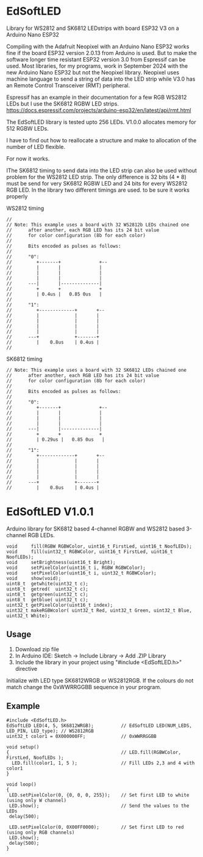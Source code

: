 # EdSoftLED
Library for WS2812 and SK6812 LEDstrips with board ESP32 V3 on a Arduino Nano ESP32

Compiling with the Adafruit Neopixel with an Arduino Nano ESP32 works fine if the board ESP32 version 2.0.13 from Arduino is used.
But to make the software longer time resistant ESP32 version 3.0 from Espressif can be used.
Most libraries, for my programs, work in September 2024 with the new Arduino Nano ESP32 but not the Neopixel library.
Neopixel uses machine language to send a string of data into the LED strip while V3.0 has an Remote Control Transceiver (RMT) peripheral.

Espressif has an example in their documentation for a few RGB WS2812 LEDs but I use the SK6812 RGBW LED strips.<br>
https://docs.espressif.com/projects/arduino-esp32/en/latest/api/rmt.html

The EdSoftLED library is tested upto 256 LEDs. V1.0.0 allocates memory for 512 RGBW LEDs. 

I have to find out how to reallocate a structure and make to allocation of the number of LED flexible.

For now it works.

IThe SK6812 timing to send data into the LED strip can also be used without problem for the WS2812 LED strip. The only difference is 32 bits (4 * 8) must be send for very SK6812 RGBW LED and 24 bits for every WS2812 RGB LED.
In the library two different timings are used. to be sure it works properly 

WS2812 timing
```
//
// Note: This example uses a board with 32 WS2812b LEDs chained one
//      after another, each RGB LED has its 24 bit value
//      for color configuration (8b for each color)
//
//      Bits encoded as pulses as follows:
//
//      "0":
//         +-------+              +--
//         |       |              |
//         |       |              |
//         |       |              |
//      ---|       |--------------|
//         +       +              +
//         | 0.4us |   0.85 0us   |
//
//      "1":
//         +-------------+       +--
//         |             |       |
//         |             |       |
//         |             |       |
//         |             |       |
//      ---+             +-------+
//         |    0.8us    | 0.4us |
//
```

SK6812 timing
```
// Note: This example uses a board with 32 SK6812 LEDs chained one
//      after another, each RGB LED has its 24 bit value
//      for color configuration (8b for each color)
//
//      Bits encoded as pulses as follows:
//
//      "0":
//         +-------+              +--
//         |       |              |
//         |       |              |
//         |       |              |
//      ---|       |--------------|
//         +       +              +
//         | 0.29us |   0.85 0us   |
//
//      "1":
//         +-------------+       +--
//         |             |       |
//         |             |       |
//         |             |       |
//         |             |       |
//      ---+             +-------+
//         |    0.8us    | 0.4us |
```

# EdSoftLED V1.0.1
Arduino library for SK6812 based 4-channel RGBW and WS2812 based 3-channel RGB LEDs.

```
void     fill(RGBW RGBWColor, uint16_t FirstLed, uint16_t NoofLEDs);	
void     fill(uint32_t RGBWColor, uint16_t FirstLed, uint16_t NoofLEDs);
void     setBrightness(uint16_t Bright);
void     setPixelColor(uint16_t i, RGBW RGBWColor);	
void     setPixelColor(uint16_t i, uint32_t RGBWColor);
void     show(void);
uint8_t  getwhite(uint32_t c);
uint8_t  getred(  uint32_t c);
uint8_t  getgreen(uint32_t c);
uint8_t  getblue( uint32_t c);	
uint32_t getPixelColor(uint16_t index);
uint32_t makeRGBWcolor( uint32_t Red, uint32_t Green, uint32_t Blue, uint32_t White);	
```

## Usage
1. Download zip file
2. In Arduino IDE: Sketch -> Include Library -> Add .ZIP Library
3. Include the library in your project using "#include <EdSoftLED.h>" directive

Initialize with LED type  SK6812WRGB or WS2812RGB.
If the colours do not match change the 0xWWRRGGBB sequence in your program.

## Example
```
#include <EdSoftLED.h>
EdSoftLED LED(4, 5, SK6812WRGB);          // EdSoftLED LED(NUM_LEDS, LED_PIN, LED_type); // WS2812RGB
uint32_t color1 = 0X000000FF;             // 0xWWRRGGBB  

void setup() 
{                                         // LED.fill(RGBWColor, FirstLed, NoofLEDs );
  LED.fill(color1, 1, 5 );                // Fill LEDs 2,3 and 4 with color1 
}

void loop() 
{  
 LED.setPixelColor(0, {0, 0, 0, 255});    // Set first LED to white (using only W channel)
 LED.show();                              // Send the values to the LEDs
 delay(500);
  
 LED.setPixelColor(0, 0X00FF0000);        // Set first LED to red (using only RGB channels)
 LED.show();
 delay(500);
}
```

